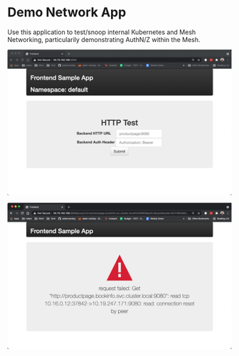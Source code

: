 # Demo Network App

Use this application to test/snoop internal Kubernetes and Mesh Networking, particularily demonstrating AuthN/Z within the Mesh.

![alt text](images/demo.png "Demo")

![alt text](images/err.png "Error")